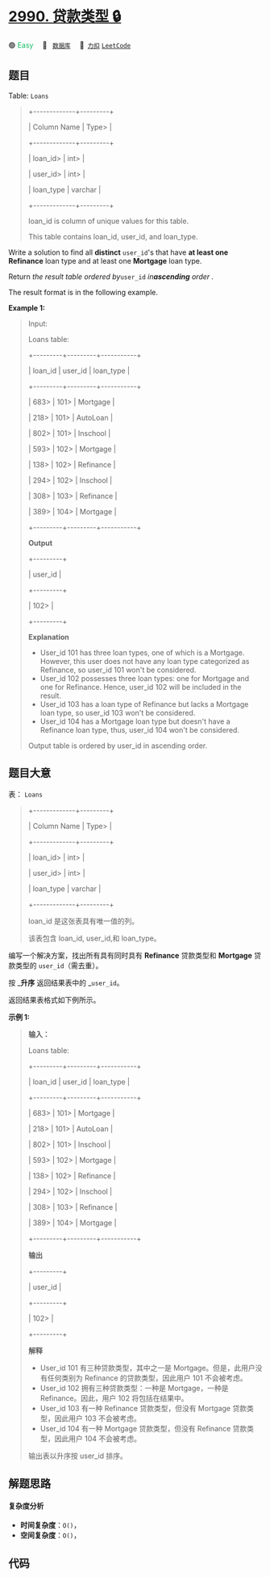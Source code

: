 # [2990. 贷款类型 🔒](https://2xiao.github.io/leetcode-js/problem/2990.html)

🟢 <font color=#15bd66>Easy</font>&emsp; 🔖&ensp; [`数据库`](/tag/database.md)&emsp; 🔗&ensp;[`力扣`](https://leetcode.cn/problems/loan-types) [`LeetCode`](https://leetcode.com/problems/loan-types)

## 题目

Table: `Loans`

> 
> 
> 
> 
> 
> +-------------+---------+
> 
> | Column Name | Type> 
> |
> 
> +-------------+---------+
> 
> | loan_id> 
>  | int> 
>  |
> 
> | user_id> 
>  | int> 
>  |
> 
> | loan_type   | varchar |
> 
> +-------------+---------+
> 
> loan_id is column of unique values for this table.
> 
> This table contains loan_id, user_id, and loan_type.
> 
> 

Write a solution to find all **distinct** `user_id`'s that have **at least
one** **Refinance** loan type and at least one **Mortgage** loan type.

Return _the result table ordered by_`user_id` _in**ascending** order_ _._

The result format is in the following example.



**Example 1:**

> Input:
> 
> Loans table:
> 
> +---------+---------+-----------+
> 
> | loan_id | user_id | loan_type |
> 
> +---------+---------+-----------+
> 
> | 683> 
>  | 101> 
>  | Mortgage  |
> 
> | 218> 
>  | 101> 
>  | AutoLoan  |
> 
> | 802> 
>  | 101> 
>  | Inschool  |
> 
> | 593> 
>  | 102> 
>  | Mortgage  |
> 
> | 138> 
>  | 102> 
>  | Refinance |
> 
> | 294> 
>  | 102> 
>  | Inschool  |
> 
> | 308> 
>  | 103> 
>  | Refinance |
> 
> | 389> 
>  | 104> 
>  | Mortgage  |
> 
> +---------+---------+-----------+
> 
> **Output**
> 
> +---------+
> 
> | user_id | 
> 
> +---------+
> 
> | 102> 
>  | 
> 
> +---------+
> 
> **Explanation**
> - User_id 101 has three loan types, one of which is a Mortgage. However, this user does not have any loan type categorized as Refinance, so user_id 101 won't be considered.
> - User_id 102 possesses three loan types: one for Mortgage and one for Refinance. Hence, user_id 102 will be included in the result.
> - User_id 103 has a loan type of Refinance but lacks a Mortgage loan type, so user_id 103 won't be considered.
> - User_id 104 has a Mortgage loan type but doesn't have a Refinance loan type, thus, user_id 104 won't be considered.
> 
> Output table is ordered by user_id in ascending order.
> 
> 


## 题目大意

表： `Loans`

> 
> 
> 
> 
> 
> +-------------+---------+
> 
> | Column Name | Type> 
> |
> 
> +-------------+---------+
> 
> | loan_id> 
>  | int> 
>  |
> 
> | user_id> 
>  | int> 
>  |
> 
> | loan_type   | varchar |
> 
> +-------------+---------+
> 
> loan_id 是这张表具有唯一值的列。
> 
> 该表包含 loan_id, user_id,和 loan_type。
> 
> 

编写一个解决方案，找出所有具有同时具有 **Refinance** 贷款类型和 **Mortgage**  贷款类型的 `user_id`（需去重）。

按 _**升序** 返回结果表中的 _`user_id`。

返回结果表格式如下例所示。



**示例 1:**

> 
> 
> 
> 
> 
> **输入：**
> 
> Loans table:
> 
> +---------+---------+-----------+
> 
> | loan_id | user_id | loan_type |
> 
> +---------+---------+-----------+
> 
> | 683> 
>  | 101> 
>  | Mortgage  |
> 
> | 218> 
>  | 101> 
>  | AutoLoan  |
> 
> | 802> 
>  | 101> 
>  | Inschool  |
> 
> | 593> 
>  | 102> 
>  | Mortgage  |
> 
> | 138> 
>  | 102> 
>  | Refinance |
> 
> | 294> 
>  | 102> 
>  | Inschool  |
> 
> | 308> 
>  | 103> 
>  | Refinance |
> 
> | 389> 
>  | 104> 
>  | Mortgage  |
> 
> +---------+---------+-----------+
> 
> **输出**
> 
> +---------+
> 
> | user_id | 
> 
> +---------+
> 
> | 102> 
>  | 
> 
> +---------+
> 
> **解释**
> - User_id 101 有三种贷款类型，其中之一是 Mortgage。但是，此用户没有任何类别为 Refinance 的贷款类型，因此用户 101 不会被考虑。
> - User_id 102 拥有三种贷款类型：一种是 Mortgage，一种是 Refinance。因此，用户 102 将包括在结果中。
> - User_id 103 有一种 Refinance 贷款类型，但没有 Mortgage 贷款类型，因此用户 103 不会被考虑。
> - User_id 104 有一种 Mortgage 贷款类型，但没有 Refinance 贷款类型，因此用户 104 不会被考虑。
> 
> 输出表以升序按 user_id 排序。
> 
> 


## 解题思路

#### 复杂度分析

- **时间复杂度**：`O()`，
- **空间复杂度**：`O()`，

## 代码

```javascript

```